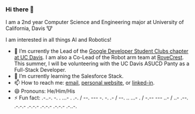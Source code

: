 ### Hi there 👋
I am a 2nd year Computer Science and Engineering major at University of California, Davis :cow:

I am interested in all things AI and Robotics!

- 🔭 I’m currently the Lead of the [Google Developer Student Clubs chapter at UC Davis](https://ucdavisdsc.com/). I am also a Co-Lead of the Robot arm team at [RoveCrest](https://aggielife.ucdavis.edu/organization/rovecrest). This summer, I will be volunteering with the UC Davis ASUCD Panty as a Full-Stack Developer. 
- 🌱 I’m currently learning the Salesforce Stack.
- 📫 How to reach me: [email](mailto:adityaaravi6@gmail.com), [personal website](https://sites.google.com/view/adityaaravi), or [linked-in](https://www.linkedin.com/in/adityaaravi6/). 
- 😄 Pronouns: He/Him/His
- ⚡ Fun fact: 
    .-..-. -. . ...- . .-. / --. --- -. -. .- / --. .. ...- . / -.-- --- ..- / ..- .--. .-.-.- .-.-.- .-.-.- .-.-.- .-..-.


<!--
**AdityaaRavi/AdityaaRavi** is a ✨ _special_ ✨ repository because its `README.md` (this file) appears on your GitHub profile.

Here are some ideas to get you started:

- 🔭 I’m currently working on ...
- 🌱 I’m currently learning ...
- 👯 I’m looking to collaborate on ...
- 🤔 I’m looking for help with ...
- 💬 Ask me about ...
- 📫 How to reach me: ...
- 😄 Pronouns: ...
- ⚡ Fun fact: ...
-->
